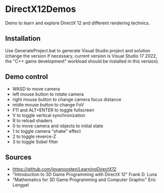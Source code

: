 # DirectX12Demos

Demo to learn and explore DirectX 12 and different rendering technics.

## Installation

Use GenerateProject.bat to generate Visual Studio project and solution (change the version if necessary, current version is Visual Studio 17 2022, the "C++ game development" workload should be installed in this version).

## Demo control
- WASD to move camera
- left mouse button to rotate camera
- right mouse button to change camera focus distance
- midle mouse button to change FoV
- F11 and ALT+ENTER to toggle fullscreen
- V to toggle vertical synchronization
- R to reload shaders
- 0 to move camera and objects to initial state
- 1 to toggle camera "shake" effect
- 2 to toggle reverce-Z
- 3 to toggle Sobel filter

## Sources
- https://github.com/jpvanoosten/LearningDirectX12
- "Introduction to 3D Game Programming with DirectX 12" Frank D. Luna
- "Mathematics for 3D Game Programming and Computer Graphic" Eric Lengyel
